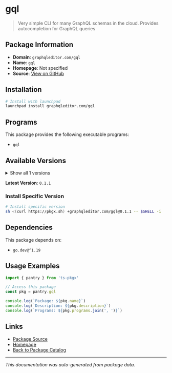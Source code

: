 # gql

> Very simple CLI for many GraphQL schemas in the cloud. Provides autocompletion for GraphQL queries

## Package Information

- **Domain**: `graphqleditor.com/gql`
- **Name**: `gql`
- **Homepage**: Not specified
- **Source**: [View on GitHub](https://github.com/pkgxdev/pantry/tree/main/projects/graphqleditor.com/gql/package.yml)

## Installation

```bash
# Install with launchpad
launchpad install graphqleditor.com/gql
```

## Programs

This package provides the following executable programs:

- `gql`

## Available Versions

<details>
<summary>Show all 1 versions</summary>

- `0.1.1`

</details>

**Latest Version**: `0.1.1`

### Install Specific Version

```bash
# Install specific version
sh <(curl https://pkgx.sh) +graphqleditor.com/gql@0.1.1 -- $SHELL -i
```

## Dependencies

This package depends on:

- `go.dev@^1.19`

## Usage Examples

```typescript
import { pantry } from 'ts-pkgx'

// Access this package
const pkg = pantry.gql

console.log(`Package: ${pkg.name}`)
console.log(`Description: ${pkg.description}`)
console.log(`Programs: ${pkg.programs.join(', ')}`)
```

## Links

- [Package Source](https://github.com/pkgxdev/pantry/tree/main/projects/graphqleditor.com/gql/package.yml)
- [Homepage](#)
- [Back to Package Catalog](../../../package-catalog.md)

---

*This documentation was auto-generated from package data.*
